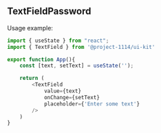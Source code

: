 ## TextFieldPassword

Usage example:

```typescript jsx
import { useState } from "react";
import { TextField } from '@project-1114/ui-kit'

export function App(){
    const [text, setText] = useState('');

    return (
        <TextField
            value={text}
            onChange={setText}
            placeholder={'Enter some text'}
        />
    )
}

```
